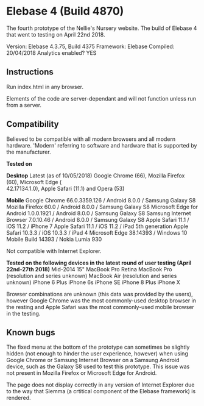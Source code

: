 # Elebase 4 (Build 4870)
The fourth prototype of the Nellie's Nursery website. The build of Elebase 4 that went to testing on April 22nd 2018.

Version: Elebase 4.3.75, Build 4375
Framework: Elebase
Compiled: 20/04/2018
Analytics enabled? YES

## Instructions

Run index.html in any browser.

Elements of the code are server-dependant and will not function unless run from a server.

## Compatibility
Believed to be compatible with all modern browsers and all modern hardware. 'Modern' referring to software and hardware that is supported by the manufacturer. 

**Tested on**

**Desktop**
Latest (as of 10/05/2018) Google Chrome (66), Mozilla Firefox (60), Microsoft Edge (  
42.17134.1.0), Apple Safari (11.1) and Opera (53)

**Mobile**
Google Chrome 66.0.3359.126 / Android 8.0.0 / Samsung Galaxy S8
Mozilla Firefox 60.0 / Android 8.0.0 / Samsung Galaxy S8
Microsoft Edge for Android 1.0.0.1921 / Android 8.0.0 / Samsung Galaxy S8
Samsung Internet Browser 7.0.10.46 / Android 8.0.0 / Samsung Galaxy S8
Apple Safari 11.1 / iOS 11.2 / iPhone 7
Apple Safari 11.1 / iOS 11.2 / iPad 5th generation
Apple Safari 10.3.3 / iOS 10.3.3 / iPad 4
Microsoft Edge 38.14393 / Windows 10 Mobile Build 14393 / Nokia Lumia 930

Not compatible with Internet Explorer.

**Tested on the following devices in the latest round of user testing (April 22nd-27th 2018)**
Mid-2014 15" MacBook Pro Retina
MacBook Pro (resolution and series unknown)
MacBook Air (resolution and series unknown)
iPhone 6 Plus
iPhone 6s
iPhone SE
iPhone 8 Plus
iPhone X

Browser combinations are unknown (this data was provided by the users), however Google Chrome was the most commonly-used desktop browser in the resting and Apple Safari was the most commonly-used mobile browser in the testing. 

## Known bugs

The fixed menu at the bottom of the prototype can sometimes be slightly hidden (not enough to hinder the user experience, however) when using Google Chrome or Samsung Internet Browser on a Samsung Android device, such as the Galaxy S8 used to test this prototype. This issue was not present in Mozilla Firefox or Microsoft Edge for Android. 

The page does not display correctly in any version of Internet Explorer due to the way that Siemma (a crtitical component of the Elebase framework) is rendered. 
